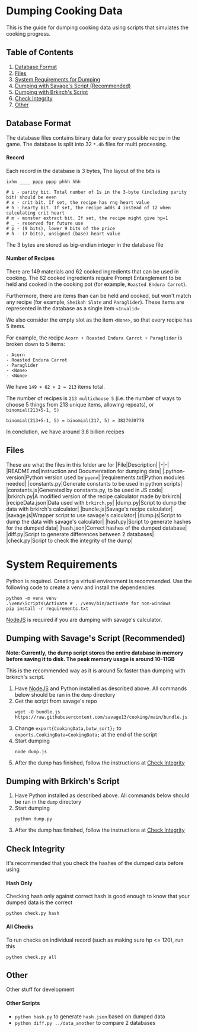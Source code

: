 # Dumping Cooking Data
This is the guide for dumping cooking data using scripts that simulates the cooking progress.

## Table of Contents
1. [Database Format](#database-format)
2. [Files](#files)
2. [System Requirements for Dumping](#system-requirements)
3. [Dumping with Savage's Script (Recommended)](#dumping-with-savages-script-recommended)
4. [Dumping with Brkirch's Script](#dumping-with-brkirchs-script)
5. [Check Integrity](#check-integrity)
6. [Other](#other)


## Database Format
The database files contains binary data for every possible recipe in the game. The database is split into 32 `*.db` files for multi processing.

#### Record
Each record in the database is 3 bytes, The layout of the bits is
```
ixhm ____ pppp pppp phhh hhh

# i - parity bit. Total number of 1s in the 3-byte (including parity bit) should be even
# x - crit bit. If set, the recipe has rng heart value
# h - hearty bit. If set, the recipe adds 4 instead of 12 when calculating crit heart
# m - monster extract bit. If set, the recipe might give hp=1
# _ - reserved for future use
# p - (9 bits), lower 9 bits of the price
# h - (7 bits), unsigned (base) heart value
```

The 3 bytes are stored as big-endian integer in the database file

#### Number of Recipes
There are 149 materials and 62 cooked ingredients that can be used in cooking. The 62 cooked ingredients require Prompt Entanglement to be held and cooked in the cooking pot (for example, `Roasted Endura Carrot`).

Furthermore, there are items than can be held and cooked, but won't match any recipe (for example, `Sheikah Slate` and `Paraglider`). These items are represented in the database as a single item `<Invalid>`

We also consider the empty slot as the item `<None>`, so that every recipe has 5 items.

For example, the recipe `Acorn + Roasted Endura Carrot + Paraglider` is broken down to 5 items:
```
- Acorn
- Roasted Endura Carrot
- Paraglider
- <None>
- <None>
```

We have `149 + 62 + 2 = 213` items total.

The number of recipes is `213 multichoose 5` (i.e. the number of ways to choose 5 things from 213 unique items, allowing repeats), or `binomial(213+5-1, 5)`

```
binomial(213+5-1, 5) = binomial(217, 5) = 3827930778
```
In conclution, we have around 3.8 billion recipes

## Files
These are what the files in this folder are for
|File|Description|
|-|-|
|README.md|Instruction and Documentation for dumping data|
|.python-version|Python version used by `pyenv`|
|requirements.txt|Python modules needed|
|constants.py|Generate constants to be used in python scripts|
|constants.js|Generated by constants.py, to be used in JS code|
|brkirch.py|A modified version of the recipe calculator made by brkirch|
|recipeData.json|Data used with `brkirch.py`|
|dump.py|Script to dump the data with brkirch's calculator|
|bundle.js|Savage's recipe calculator|
|savage.js|Wrapper script to use savage's calculator|
|dump.js|Script to dump the data with savage's calculator|
|hash.py|Script to generate hashes for the dumped data|
|hash.json|Correct hashes of the dumped database|
|diff.py|Script to generate differences between 2 databases|
|check.py|Script to check the integrity of the dump|

# System Requirements
Python is required. Creating a virtual environment is recommended. Use the following code to create a venv and install the dependencies
```
python -m venv venv
.\venv\Scripts\Activate # . /venv/bin/activate for non-windows
pip install -r requirements.txt
```

[NodeJS](https://nodejs.org/en/) is required if you are dumping with savage's calculator.

## Dumping with Savage's Script (Recommended)
**Note: Currently, the dump script stores the entire database in memory before saving it to disk. The peak memory usage is around 10-11GB**

This is the recommended way as it is around 5x faster than dumping with brkirch's script.
1. Have [NodeJS](https://nodejs.org/en/) and Python installed as described above. All commands below should be ran in the `dump` directory
2. Get the script from savage's repo
    ```
    wget -O bundle.js https://raw.githubusercontent.com/savage13/cooking/main/bundle.js
    ```
2. Change `export{CookingData,botw_sort};` to `exports.CookingData=CookingData;` at the end of the script
2. Start dumping
    ```
    node dump.js
    ```
3. After the dump has finished, follow the instructions at [Check Integrity](#check-integrity)

## Dumping with Brkirch's Script
1. Have Python installed as described above. All commands below should be ran in the `dump` directory
2. Start dumping
    ```
    python dump.py
    ```
3. After the dump has finished, follow the instructions at [Check Integrity](#check-integrity)

## Check Integrity
It's recommended that you check the hashes of the dumped data before using

#### Hash Only
Checking hash only against correct hash is good enough to know that your dumped data is the correct
```
python check.py hash
```

#### All Checks
To run checks on individual record (such as making sure hp <= 120), run this
```
python check.py all
```

## Other
Other stuff for development
#### Other Scripts
- `python hash.py` to generate `hash.json` based on dumped data
- `python diff.py ../data_another` to compare 2 databases

